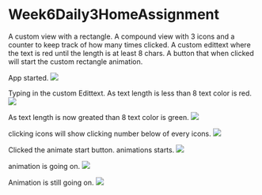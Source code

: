 # Week6Daily3HomeAssignment
A custom view with a rectangle. A compound view with 3 icons and a counter to keep track of how many times clicked. A custom edittext where the text is red until the length is at least 8 chars. A button that when clicked will start the custom rectangle animation.  

App started.
![](app/src/main/res/drawable/screenshot_1.png)

Typing in the custom Edittext. As text length is less than 8 text color is red.
![](app/src/main/res/drawable/screenshot_2.png)

As text length is now greated than 8 text color is green.
![](app/src/main/res/drawable/screenshot_3.png)

clicking icons will show clicking number below of every icons.
![](app/src/main/res/drawable/screenshot_4.png)

Clicked the animate start button. animations starts.
![](app/src/main/res/drawable/screenshot_5.png)

animation is going on.
![](app/src/main/res/drawable/screenshot_6.png)

Animation is still going on.
![](app/src/main/res/drawable/screenshot_7.png)
